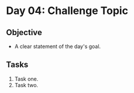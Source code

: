 # Day 04: Challenge Topic

## Objective

- A clear statement of the day's goal.

## Tasks

1. Task one.
2. Task two.
